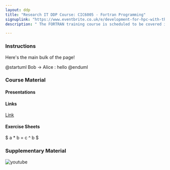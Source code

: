 ```yaml
---
layout: ddp
title: "Research IT DDP Course: CIC6005 - Fortran Programming"
signuplink: "https://www.eventbrite.co.uk/e/development-for-hpc-with-the-fortran-programming-languageits6005-2021-2022-tickets-249198037037"
description: " The FORTRAN training course is scheduled to be covered in five three-hour long sessions altogether. It will be an advantage, but not essential, to have been exposed to some computer programming experience in the past."

---
```


### Instructions

Here's the main bulk of the page!

@startuml
Bob -> Alice : hello
@enduml

### Course Material

#### Presentations

#### Links

[Link](https://www.youtube.com/watch?v=G3Cytlicv8Y)


#### Exercise Sheets

$ a * b = c ^ b $

### Supplementary Material

![youtube]({https://www.youtube.com/watch?v=G3Cytlicv8Y})
